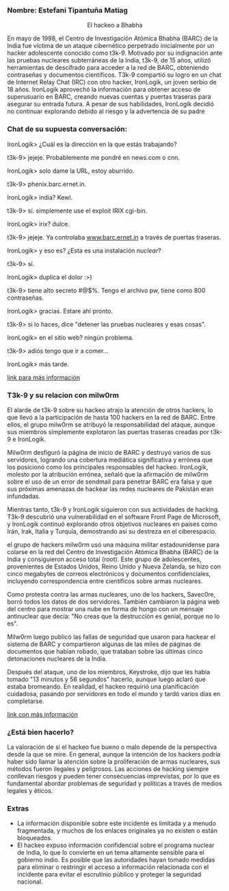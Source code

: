 ### Nombre: Estefani Tipantuña Matiag

<center>
El hackeo a Bhabha
</center>

En mayo de 1998, el Centro de Investigación Atómica Bhabha (BARC) de la India fue víctima de un ataque cibernético perpetrado inicialmente por un hacker adolescente conocido como t3k-9. Motivado por su indignación ante las pruebas nucleares subterráneas de la India, t3k-9, de 15 años, utilizó herramientas de descifrado para acceder a la red de BARC, obteniendo contraseñas y documentos científicos.
T3k-9 compartió su logro en un chat de Internet Relay Chat (IRC) con otro hacker, IronLogik, un joven serbio de 18 años. IronLogik aprovechó la información para obtener acceso de superusuario en BARC, creando nuevas cuentas y puertas traseras para asegurar su entrada futura. A pesar de sus habilidades, IronLogik decidió no continuar explorando debido al riesgo y la advertencia de su padre


### Chat de su supuesta conversación:

IronLogik> ¿Cuál es la dirección en la que estás trabajando?


t3k-9> jejeje. Probablemente me pondré en news.com o cnn.


IronLogik> solo dame la URL, estoy aburrido.


t3k-9> phenix.barc.ernet.in.


IronLogik> india? Kewl.


t3k-9> sí. simplemente use el exploit IRIX cgi-bin.


IronLogik> irix? dulce.


t3k-9> jejeje. Ya controlaba www.barc.ernet.in a través de puertas traseras.


IronLogik> y eso es? ¿Esta es una instalación *nuclear*?


t3k-9> sí.


IronLogik> duplica el dolor :>)


t3k-9> tiene alto secreto #@$%. Tengo el archivo pw, tiene como 800 contraseñas.


IronLogik> gracias. Estare ahi pronto.


t3k-9> si lo haces, dice "detener las pruebas nucleares y esas cosas".


IronLogik> en el sitio web? ningún problema.


t3k-9> adiós tengo que ir a comer...


IronLogik> más tarde.




[link para más información](https://www.forbes.com/1998/11/16/feat.html?sh=56b3e251618e)

### T3k-9 y su relacion con milw0rm

El alarde de t3k-9 sobre su hackeo atrajo la atención de otros hackers, lo que llevó a la participación de hasta 100 hackers en la red de BARC. Entre ellos, el grupo milw0rm se atribuyó la responsabilidad del ataque, aunque sus miembros simplemente explotaron las puertas traseras creadas por t3k-9 e IronLogik.

Milw0rm desfiguró la página de inicio de BARC y destruyó varios de sus servidores, logrando una cobertura mediática significativa y errónea que los posicionó como los principales responsables del hackeo. IronLogik, molesto por la atribución errónea, señaló que la afirmación de milw0rm sobre el uso de un error de sendmail para penetrar BARC era falsa y que sus próximas amenazas de hackear las redes nucleares de Pakistán eran infundadas.

Mientras tanto, t3k-9 y IronLogik siguieron con sus actividades de hacking. T3k-9 descubrió una vulnerabilidad en el software Front Page de Microsoft, y IronLogik continuó explorando otros objetivos nucleares en países como Irán, Irak, Italia y Turquía, demostrando así su destreza en el ciberespacio.

el grupo de hackers milw0rm usó una máquina militar estadounidense para colarse en la red del Centro de Investigación Atómica Bhabha (BARC) de la India y consiguieron acceso total (root). Este grupo de adolescentes, provenientes de Estados Unidos, Reino Unido y Nueva Zelanda, se hizo con cinco megabytes de correos electrónicos y documentos confidenciales, incluyendo correspondencia entre científicos sobre armas nucleares.

Como protesta contra las armas nucleares, uno de los hackers, Savec0re, borró todos los datos de dos servidores. También cambiaron la página web del centro para mostrar una nube en forma de hongo con un mensaje antinuclear que decía: "No creas que la destrucción es genial, porque no lo es".

Milw0rm luego publicó las fallas de seguridad que usaron para hackear el sistema de BARC y compartieron algunas de las miles de páginas de documentos que habían robado, que trataban sobre las últimas cinco detonaciones nucleares de la India.

Después del ataque, uno de los miembros, Keystroke, dijo que les había tomado "13 minutos y 56 segundos" hacerlo, aunque luego aclaró que estaba bromeando. En realidad, el hackeo requirió una planificación cuidadosa, pasando por servidores en todo el mundo y tardó varios días en completarse.

[link con más información](https://en.wikipedia.org/wiki/Milw0rm)


### ¿Está bien hacerlo?
La valoración de si el hackeo fue bueno o malo depende de la perspectiva desde la que se mire. En general, aunque la intención de los hackers podría haber sido llamar la atención sobre la proliferación de armas nucleares, sus métodos fueron ilegales y peligrosos. Las acciones de hacking siempre conllevan riesgos y pueden tener consecuencias imprevistas, por lo que es fundamental abordar problemas de seguridad y políticas a través de medios legales y éticos.

### Extras
- La información disponible sobre este incidente es limitada y a menudo fragmentada, y muchos de los enlaces originales ya no existen o están bloqueados.
- El hackeo expuso información confidencial sobre el programa nuclear de India, lo que lo convierte en un tema altamente sensible para el gobierno indio. Es posible que las autoridades hayan tomado medidas para eliminar o restringir el acceso a información relacionada con el incidente para evitar el escrutinio público y proteger la seguridad nacional.

